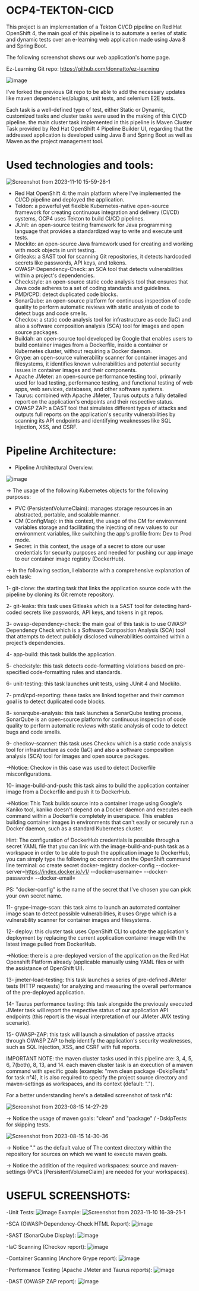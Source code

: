 # OCP4-TEKTON-CICD
This project is an implementation of a Tekton CI/CD pipeline on Red Hat OpenShift 4, the main goal of this pipeline is to automate a series of static and dynamic tests over an e-learning web application made using Java 8 and Spring Boot.

The following screenshot shows our web application's home page.

Ez-Learning Git repo: https://github.com/donnatto/ez-learning

![image](https://github.com/azamd/Automated-Testing-OCP4-CICD/assets/47691398/1a47bd13-45d1-4823-a59d-cb255373157a)

I've forked the previous Git repo to be able to add the necessary updates like maven dependencies/plugins, unit tests, and selenium E2E tests.

Each task is a well-defined type of test, either Static or Dynamic, customized tasks and cluster tasks were used in the making of this CI/CD pipeline.
the main cluster task implemented in this pipeline is Maven Cluster Task provided by Red Hat OpenShift 4 Pipeline Builder UI, regarding that the addressed application is developed using Java 8 and Spring Boot as well as Maven as the project management tool.

# Used technologies and tools:

![Screenshot from 2023-11-10 15-59-28-1](https://github.com/azamd/OCP4-TKN-CICD/assets/47691398/2fecd096-a1b8-4083-9d8e-d44d54c3e26f)

- Red Hat OpenShift 4: the main platform where I've implemented the CI/CD pipeline and deployed the application.
- Tekton: a powerful yet flexible Kubernetes-native open-source framework for creating continuous integration and delivery (CI/CD) systems, OCP4 uses Tekton to build CI/CD pipelines.
- JUnit: an open-source testing framework for Java programming language that provides a standardized way to write and execute unit tests.
- Mockito: an open-source Java framework used for creating and working with mock objects in unit testing.
- Gitleaks: a SAST tool for scanning Git repositories, it detects hardcoded secrets like passwords, API keys, and tokens.
- OWASP-Dependency-Check: an SCA tool that detects vulnerabilities within a project's dependencies.
- Checkstyle: an open-source static code analysis tool that ensures that Java code adheres to a set of coding standards and guidelines.
- PMD/CPD: detect duplicated code blocks.
- SonarQube: an open-source platform for continuous inspection of code quality to perform automatic reviews with static analysis of code to detect bugs and code smells.
- Checkov: a static code analysis tool for infrastructure as code (IaC) and also a software composition analysis (SCA) tool for images and open source packages.
- Buildah: an open-source tool developed by Google that enables users to build container images from a Dockerfile, inside a container or Kubernetes cluster, without requiring a Docker daemon.
- Grype: an open-source vulnerability scanner for container images and filesystems, it identifies known vulnerabilities and potential security issues in container images and their components.
- Apache JMeter: an open-source performance testing tool, primarily used for load testing, performance testing, and functional testing of web apps, web services, databases, and other software systems.
- Taurus: combined with Apache JMeter, Taurus outputs a fully detailed report on the application's endpoints and their respective status.
- OWASP ZAP: a DAST tool that simulates different types of attacks and outputs full reports on the application's security vulnerabilities by scanning its API endpoints and identifying weaknesses like SQL Injection, XSS, and CSRF.
  
# Pipeline Architecture:
- Pipeline Architectural Overview:

![image](https://github.com/azamd/OCP4-TKN-CICD/assets/47691398/4c0ef561-459b-4c31-ba9e-41efa795f374)


-> The usage of the following Kubernetes objects for the following purposes:
- PVC (PersistentVolumeClaim): manages storage resources in an abstracted, portable, and scalable manner.
- CM (ConfigMap): in this context, the usage of the CM for environment variables storage and facilitating the injecting of new values to our environment variables, like switching the app's profile from: Dev to Prod mode.
- Secret: in this context, the usage of a secret to store our user credentials for security purposes and needed for pushing our app image to our container image registry (DockerHub).

-> In the following section, I elaborate with a comprehensive explanation of each task:

1- git-clone: the starting task that links the application source code with the pipeline by cloning its Git remote repository.

2- git-leaks: this task uses Gitleaks which is a SAST tool for detecting hard-coded secrets like passwords, API keys, and tokens in git repos.

3- owasp-dependency-check: the main goal of this task is to use OWASP Dependency Check which is a Software Composition Analysis (SCA) tool that attempts to detect publicly disclosed vulnerabilities contained within a project’s dependencies.

4- app-build: this task builds the application.

5- checkstyle: this task detects code-formatting violations based on pre-specified code-formatting rules and standards. 

6- unit-testing: this task launches unit tests, using JUnit 4 and Mockito.

7- pmd/cpd-reporting: these tasks are linked together and their common goal is to detect duplicated code blocks.

8- sonarqube-analysis: this task launches a SonarQube testing process, SonarQube is an open-source platform for continuous inspection of code quality to perform automatic reviews with static analysis of code to detect bugs and code smells.

9- checkov-scanner: this task uses Checkov which is a static code analysis tool for infrastructure as code (IaC) and also a software composition analysis (SCA) tool for images and open source packages.

->Notice: Checkov in this case was used to detect Dockerfile misconfigurations.

10- image-build-and-push: this task aims to build the application container image from a Dockerfile and push it to DockerHub.

->Notice: This Task builds source into a container image using Google's Kaniko tool, kaniko doesn't depend on a Docker daemon and executes each command within a Dockerfile completely in userspace. This enables building container images in environments that can't easily or securely run a Docker daemon, such as a standard Kubernetes cluster.

Hint: The configuration of DockerHub credentials is possible through a secret YAML file that you can link with the image-build-and-push task as a workspace in order to be able to push the application image to DockerHub, you can simply type the following oc command on the OpenShift command line terminal: oc create secret docker-registry docker-config --docker-server=https://index.docker.io/v1/ --docker-username=<your-username> --docker-password=<your-password> --docker-email=<your-email> 

PS: "docker-config" is the name of the secret that I've chosen you can pick your own secret name.

11- grype-image-scan: this task aims to launch an automated container image scan to detect possible vulnerabilities, it uses Grype which is a vulnerability scanner for container images and filesystems.

12- deploy: this cluster task uses OpenShift CLI to update the application's deployment by replacing the current application container image with the latest image pulled from DockerHub.

->Notice: there is a pre-deployed version of the application on the Red Hat Openshift Platform already (applicable manually using YAML files or with the assistance of OpenShift UI).

13- jmeter-load-testing: this task launches a series of pre-defined JMeter tests (HTTP requests) for analyzing and measuring the overall performance of the pre-deployed application.

14- Taurus performance testing: this task alongside the previously executed JMeter task will report the respective status of our application API endpoints (this report is the visual interpretation of our JMeter JMX testing scenario).

15- OWASP-ZAP: this task will launch a simulation of passive attacks through OWASP ZAP to help identify the application's security weaknesses, such as SQL Injection, XSS, and CSRF with full reports.

IMPORTANT NOTE: the maven cluster tasks used in this pipeline are: 3, 4, 5, 6, 7(both), 8, 13, and 14. each maven cluster task is an execution of a maven command with specific goals (example: "mvn clean package -DskipTests" for task n°4), it is also required to specify the project source directory and maven-settings as workspaces, and its context (default: ".").


For a better understanding here's a detailed screenshot of task n°4:

![Screenshot from 2023-08-15 14-27-29](https://github.com/azamd/Automated-Testing-OCP4-CICD/assets/47691398/dfde3525-a850-4ce9-9f47-37fbe5d65971)

-> Notice the usage of maven goals: "clean" and "package" / -DskipTests: for skipping tests.

![Screenshot from 2023-08-15 14-30-36](https://github.com/azamd/Automated-Testing-OCP4-CICD/assets/47691398/48121ede-8963-4c5d-81e9-7833e76994ea)

-> Notice "." as the default value of The context directory within the repository for sources on which we want to execute maven goals.

-> Notice the addition of the required workspaces: source and maven-settings (PVCs [PersistentVolumeClaim] are needed for your workspaces).

# USEFUL SCREENSHOTS:

-Unit Tests:
![image](https://github.com/azamd/OCP4-TKN-CICD/assets/47691398/d28e98d6-6811-4c35-bcf6-0410f421648b)
Example:
![Screenshot from 2023-11-10 16-39-21-1](https://github.com/azamd/OCP4-TKN-CICD/assets/47691398/2933e5b8-3d08-44c2-8201-e9c8290cd505)


-SCA (OWASP-Dependency-Check HTML Report):
![image](https://github.com/azamd/OCP4-TKN-CICD/assets/47691398/b13056ff-a6b9-40cb-a1b0-497d64f109dd)

-SAST (SonarQube Display):
![image](https://github.com/azamd/OCP4-TKN-CICD/assets/47691398/b797125c-c3d8-4785-a2bb-b70ed4bc336b)

-IaC Scanning (Checkov report):
![image](https://github.com/azamd/OCP4-TKN-CICD/assets/47691398/a0b559f8-ee9a-458f-97b9-639b9c040247)

-Container Scanning (Anchore Grype report):
![image](https://github.com/azamd/OCP4-TKN-CICD/assets/47691398/4b523321-5f35-4d4b-a56d-5eb95358304e)

-Performance Testing (Apache JMeter and Taurus reports):
![image](https://github.com/azamd/OCP4-TKN-CICD/assets/47691398/d0e82eec-5809-47cb-a642-9499596ca90f)

-DAST (OWASP ZAP report):
![image](https://github.com/azamd/OCP4-TKN-CICD/assets/47691398/6c6eb3aa-d420-44b2-bbeb-8562c76426b8)



